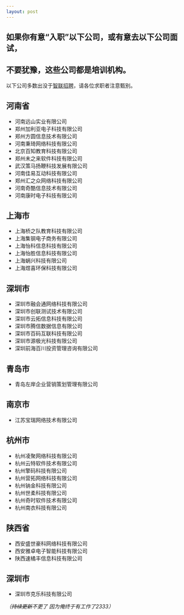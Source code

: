 ```yaml
---
layout: post
---
```


## 如果你有意“入职”以下公司，或有意去以下公司面试，
## 不要犹豫，这些公司都是培训机构。
以下公司多数出没于<a href="https://www.zhaopin.com/" target="_blank">智联招聘</a>，请各位求职者注意甄别。

## 河南省
- 河南远山实业有限公司
- 郑州加利亚电子科技有限公司
- 郑州方圆信息技术有限公司
- 河南秉琦网络科技有限公司
- 北京百知教育科技有限公司
- 郑州未之来软件科技有限公司
- 武汉策马扬鞭科技发展有限公司
- 河南佳易互动科技有限公司
- 郑州汇之众网络科技有限公司
- 河南奇酷信息技术有限公司
- 河南康时电子科技有限公司
## 上海市
- 上海桥之队教育科技有限公司
- 上海集钢电子商务有限公司
- 上海怡科信息科技有限公司
- 上海怡胜信息科技有限公司
- 上海蜗兴科技有限公司
- 上海煜喜环保科技有限公司
## 深圳市
- 深圳市融会通网络科技有限公司
- 深圳市创联测试技术有限公司
- 深圳市云拓信息科技有限公司
- 深圳市腾信数据信息有限公司
- 深圳市百码互联科技有限公司
- 深圳市源极光科技有限公司
- 深圳前海百川投资管理咨询有限公司
## 青岛市
- 青岛左岸企业营销策划管理有限公司
## 南京市
- 江苏宝瑞网络技术有限公司
## 杭州市
- 杭州凌聚网络科技有限公司
- 杭州云特软件技术有限公司
- 杭州擎码科技有限公司
- 杭州营拓网络科技有限公司
- 杭州钠金科技有限公司
- 杭州世柔科技有限公司
- 杭州奇时软件技术有限公司
- 杭州南衣科技有限公司
## 陕西省
- 西安盛世豪科网络科技有限公司
- 西安雅卓电子智能科技有限公司
- 陕西速橘丰信息科技有限公司
## 深圳市
- 深圳市克乐科技有限公司

*（<del>持续更新</del>不更了 因为俺终于有工作了2333）*
